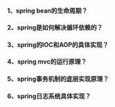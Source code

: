 #### 1、spring bean的生命周期？

#### 2、spring是如何解决循环依赖的？

#### 3、spring的IOC和AOP的具体实现？

#### 4、spring mvc的运行原理？

#### 5、spring事务机制的底层实现原理？

#### 6、spring日志系统具体实现？
